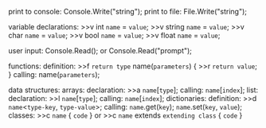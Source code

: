 print to console: 
    Console.Write("string");
print to file:
    File.Write("string");

variable declarations:
    >>v int `name` = `value`;
    >>v string `name` = `value`;
    >>v char `name` = `value`;
    >>v bool `name` = `value`;
    >>v float `name` = `value`;

user input:
    Console.Read();
    or
    Console.Read("prompt");

functions:
    definition:
        >>f `return type` name(`parameters`)
        {
            >>r `return value`;
        }
    calling:
        name(`parameters`);

data structures:
    arrays:
        declaration:
            >>a `name`[`type`];
        calling:
            `name`[`index`];
    list:
        declaration:
            >>l `name`[`type`];
        calling:
            `name`[`index`];
    dictionaries:
        definition:
            >>d `name`<`type-key`, `type-value`>;
        calling:
            `name`.get(`key`);
            `name`.set(`key`, `value`);
    classes:
        >>c `name` 
        {
            `code`
        }
        or
        >>c `name` extends `extending class`
        {
            `code`
        }
